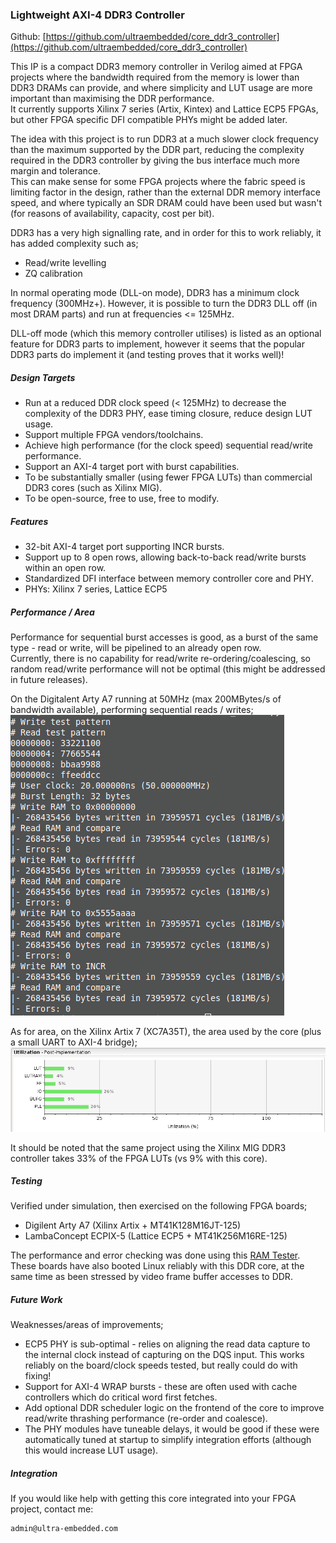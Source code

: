 ### Lightweight AXI-4 DDR3 Controller

Github:   [https://github.com/ultraembedded/core_ddr3_controller](https://github.com/ultraembedded/core_ddr3_controller)

This IP is a compact DDR3 memory controller in Verilog aimed at FPGA projects where the bandwidth required from the memory is lower than DDR3 DRAMs can provide, and where simplicity and LUT usage are more important than maximising the DDR performance.  
It currently supports Xilinx 7 series (Artix, Kintex) and Lattice ECP5 FPGAs, but other FPGA specific DFI compatible PHYs might be added later.

The idea with this project is to run DDR3 at a much slower clock frequency than the maximum supported by the DDR part, reducing the complexity required in the DDR3 controller by giving the bus interface much more margin and tolerance.  
This can make sense for some FPGA projects where the fabric speed is limiting factor in the design, rather than the external DDR memory interface speed, and where typically an SDR DRAM could have been used but wasn't (for reasons of availability, capacity, cost per bit).

DDR3 has a very high signalling rate, and in order for this to work reliably, it has added complexity such as;
* Read/write levelling
* ZQ calibration

In normal operating mode (DLL-on mode), DDR3 has a minimum clock frequency (300MHz+). However, it is possible to turn the DDR3 DLL off (in most DRAM parts) and run at frequencies <= 125MHz.

DLL-off mode (which this memory controller utilises) is listed as an optional feature for DDR3 parts to implement, however it seems that the popular DDR3 parts do implement it (and testing proves that it works well)!

##### Design Targets
* Run at a reduced DDR clock speed (< 125MHz) to decrease the complexity of the DDR3 PHY, ease timing closure, reduce design LUT usage.
* Support multiple FPGA vendors/toolchains.
* Achieve high performance (for the clock speed) sequential read/write performance.
* Support an AXI-4 target port with burst capabilities.
* To be substantially smaller (using fewer FPGA LUTs) than commercial DDR3 cores (such as Xilinx MIG).
* To be open-source, free to use, free to modify.

##### Features
* 32-bit AXI-4 target port supporting INCR bursts.
* Support up to 8 open rows, allowing back-to-back read/write bursts within an open row.
* Standardized DFI interface between memory controller core and PHY.
* PHYs: Xilinx 7 series, Lattice ECP5

##### Performance / Area
Performance for sequential burst accesses is good, as a burst of the same type - read or write, will be pipelined to an already open row.  
Currently, there is no capability for read/write re-ordering/coalescing, so random read/write performance will not be optimal (this might be addressed in future releases).

On the Digitalent Arty A7 running at 50MHz (max 200MBytes/s of bandwidth available), performing sequential reads / writes;  
![Performance](docs/artya7.png)

As for area, on the Xilinx Artix 7 (XC7A35T), the area used by the core (plus a small UART to AXI-4 bridge);  
![Area](docs/artya7_area.png)

It should be noted that the same project using the Xilinx MIG DDR3 controller takes 33% of the FPGA LUTs (vs 9% with this core).

##### Testing
Verified under simulation, then exercised on the following FPGA boards;
* Digilent Arty A7 (Xilinx Artix + MT41K128M16JT-125)
* LambaConcept ECPIX-5 (Lattice ECP5 + MT41K256M16RE-125)

The performance and error checking was done using this [RAM Tester](https://github.com/ultraembedded/core_ram_tester).  
These boards have also booted Linux reliably with this DDR core, at the same time as been stressed by video frame buffer accesses to DDR.

##### Future Work
Weaknesses/areas of improvements;
* ECP5 PHY is sub-optimal - relies on aligning the read data capture to the internal clock instead of capturing on the DQS input. This works reliably on the board/clock speeds tested, but really could do with fixing!
* Support for AXI-4 WRAP bursts - these are often used with cache controllers which do critical word first fetches.
* Add optional DDR scheduler logic on the frontend of the core to improve read/write thrashing performance (re-order and coalesce).
* The PHY modules have tuneable delays, it would be good if these were automatically tuned at startup to simplify integration efforts (although this would increase LUT usage).

##### Integration
If you would like help with getting this core integrated into your FPGA project, contact me:
```
admin@ultra-embedded.com
```
